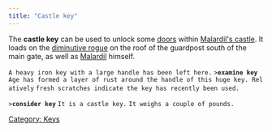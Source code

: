 ```yaml
---
title: "Castle key"
---
```


The **castle key** can be used to unlock some [doors](door "wikilink")
within [Malardil's castle](Malardil's_castle "wikilink"). It loads on
the [diminutive rogue](diminutive_rogue "wikilink") on the roof of the
guardpost south of the main gate, as well as
[Malardil](Malardil "wikilink") himself.

`A heavy iron key with a large handle has been left here.`
`>`**`examine key`**
`Age has formed a layer of rust around the handle of this huge key. Relatively`
`fresh scratches indicate the key has recently been used.`

`>`**`consider key`**
`It is a castle key.`
`It weighs a couple of pounds.`

[Category: Keys](Category:_Keys "wikilink")
